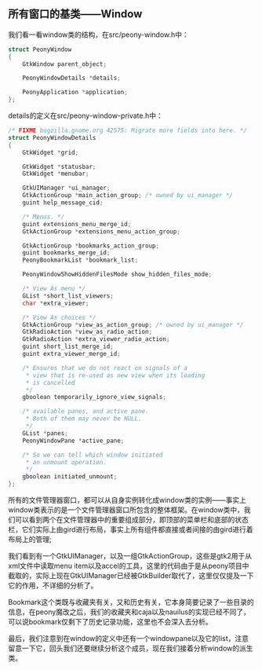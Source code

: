 ## 所有窗口的基类——Window

我们看一看window类的结构，在src/peony-window.h中：

```c
struct PeonyWindow
{
    GtkWindow parent_object;

    PeonyWindowDetails *details;

    PeonyApplication *application;
};
```

details的定义在src/peony-window-private.h中：

```c
/* FIXME bugzilla.gnome.org 42575: Migrate more fields into here. */
struct PeonyWindowDetails
{
    GtkWidget *grid;

    GtkWidget *statusbar;
    GtkWidget *menubar;

    GtkUIManager *ui_manager;
    GtkActionGroup *main_action_group; /* owned by ui_manager */
    guint help_message_cid;

    /* Menus. */
    guint extensions_menu_merge_id;
    GtkActionGroup *extensions_menu_action_group;

    GtkActionGroup *bookmarks_action_group;
    guint bookmarks_merge_id;
    PeonyBookmarkList *bookmark_list;

    PeonyWindowShowHiddenFilesMode show_hidden_files_mode;

    /* View As menu */
    GList *short_list_viewers;
    char *extra_viewer;

    /* View As choices */
    GtkActionGroup *view_as_action_group; /* owned by ui_manager */
    GtkRadioAction *view_as_radio_action;
    GtkRadioAction *extra_viewer_radio_action;
    guint short_list_merge_id;
    guint extra_viewer_merge_id;

    /* Ensures that we do not react on signals of a
     * view that is re-used as new view when its loading
     * is cancelled
     */
    gboolean temporarily_ignore_view_signals;

    /* available panes, and active pane.
     * Both of them may never be NULL.
     */
    GList *panes;
    PeonyWindowPane *active_pane;

    /* So we can tell which window initiated
     * an unmount operation.
     */
    gboolean initiated_unmount;
};
```

所有的文件管理器窗口，都可以从自身实例转化成window类的实例——事实上window类表示的是一个文件管理器窗口所包含的整体框架。在window类中，我们可以看到两个在文件管理器中的重要组成部分，即顶部的菜单栏和底部的状态栏，它们实际上由gird进行布局，事实上所有组件都直接或者间接的由gird进行着布局上的管理;

我们看到有一个GtkUIManager，以及一组GtkActionGroup，这些是gtk2用于从xml文件中读取menu item以及accel的工具，这里的代码由于是从peony项目中截取的，实际上现在GtkUIManager已经被GtkBuilder取代了，这里仅仅提及一下它的作用，不详细的分析了。

Bookmark这个类既与收藏夹有关，又和历史有关，它本身简要记录了一些目录的信息，在peony魔改之后，我们的收藏夹和caja以及nauilus的实现已经不同了，可以说bookmark仅剩下了历史记录功能，这里也不会深入去分析。

最后，我们注意到在window的定义中还有一个windowpane以及它的list，注意留意一下它，回头我们还要继续分析这个成员，现在我们接着分析window的派生类。

